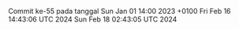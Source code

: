 Commit ke-55 pada tanggal Sun Jan 01 14:00 2023 +0100
Fri Feb 16 14:43:06 UTC 2024
Sun Feb 18 02:43:05 UTC 2024
